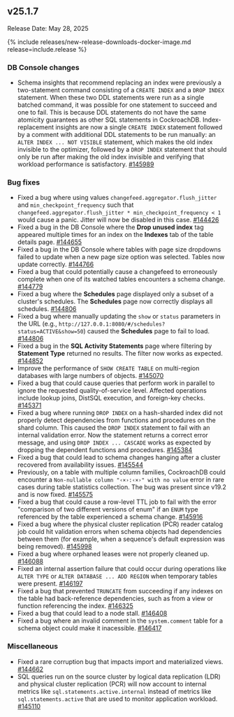 ## v25.1.7

Release Date: May 28, 2025

{% include releases/new-release-downloads-docker-image.md release=include.release %}

<h3 id="v25-1-7-db-console-changes">DB Console changes</h3>

- Schema insights that recommend replacing an index were previously a two-statement command consisting of a `CREATE INDEX` and a `DROP INDEX` statement. When these two DDL statements were run as a single batched command, it was possible for one statement to succeed and one to fail. This is because DDL statements do not have the same atomicity guarantees as other SQL statements in CockroachDB. Index-replacement insights are now a single `CREATE INDEX` statement followed by a comment with additional DDL statements to be run manually: an `ALTER INDEX ... NOT VISIBLE` statement, which makes the old index invisible to the optimizer, followed by a `DROP INDEX` statement that should only be run after making the old index invisible and verifying that workload performance is satisfactory.
 [#145989][#145989]

<h3 id="v25-1-7-bug-fixes">Bug fixes</h3>

- Fixed a bug where using values `changefeed.aggregator.flush_jitter` and `min_checkpoint_frequency` such that `changefeed.aggregator.flush_jitter * min_checkpoint_frequency < 1` would cause a panic. Jitter will now be disabled in this case.
 [#144426][#144426]
- Fixed a bug in the DB Console where the **Drop unused index** tag appeared multiple times for an index on the **Indexes** tab of the table details page.
 [#144655][#144655]
- Fixed a bug in the DB Console where tables with page size dropdowns failed to update when a new page size option was selected. Tables now update correctly.
 [#144766][#144766]
- Fixed a bug that could potentially cause a changefeed to erroneously complete when one of its watched tables encounters a schema change. [#144779][#144779]
- Fixed a bug where the **Schedules** page displayed only a subset of a cluster's schedules. The **Schedules** page now correctly displays all schedules. [#144806][#144806]
- Fixed a bug where manually updating the `show` or `status` parameters in the URL (e.g., `http://127.0.0.1:8080/#/schedules?status=ACTIVE&show=50`) caused the **Schedules** page to fail to load.
 [#144806][#144806]
- Fixed a bug in the **SQL Activity Statements** page where filtering by **Statement Type** returned no results. The filter now works as expected.
 [#144852][#144852]
- Improve the performance of `SHOW CREATE TABLE` on multi-region databases with large numbers of objects.
 [#145070][#145070]
- Fixed a bug that could cause queries that perform work in parallel to ignore the requested quality-of-service level. Affected operations include lookup joins, DistSQL execution, and foreign-key checks.
 [#145371][#145371]
- Fixed a bug where running `DROP INDEX` on a hash-sharded index did not properly detect dependencies from functions and procedures on the shard column. This caused the `DROP INDEX` statement to fail with an internal validation error. Now the statement returns a correct error message, and using `DROP INDEX ... CASCADE` works as expected by dropping the dependent functions and procedures.
 [#145384][#145384]
- Fixed a bug that could lead to schema changes hanging after a cluster recovered from availability issues.
 [#145544][#145544]
- Previously, on a table with multiple column families, CockroachDB could encounter a `Non-nullable column "‹×›:‹×›" with no value` error in rare cases during table statistics collection. The bug was present since v19.2 and is now fixed.
 [#145575][#145575]
- Fixed a bug that could cause a row-level TTL job to fail with the error "comparison of two different versions of enum" if an `ENUM` type referenced by the table experienced a schema change.
 [#145916][#145916]
- Fixed a bug where the physical cluster replication (PCR) reader catalog job could hit validation errors when schema objects had dependencies between them (for example, when a sequence's default expression was being removed).
 [#145998][#145998]
- Fixed a bug where orphaned leases were not properly cleaned up.
 [#146088][#146088]
- Fixed an internal assertion failure that could occur during operations like `ALTER TYPE` or `ALTER DATABASE ... ADD REGION` when temporary tables were present.
 [#146197][#146197]
- Fixed a bug that prevented `TRUNCATE` from succeeding if any indexes on the table had back-reference dependencies, such as from a view or function referencing the index.
 [#146325][#146325]
- Fixed a bug that could lead to a node stall.
 [#146408][#146408]
- Fixed a bug where an invalid comment in the `system.comment` table for a schema object could make it inacessible.
 [#146417][#146417]

<h3 id="v25-1-7-miscellaneous">Miscellaneous</h3>

- Fixed a rare corruption bug that impacts import and materialized views.
 [#144662][#144662]
- SQL queries run on the source cluster by logical data replication (LDR) and physical cluster replication (PCR) will now account to internal metrics like `sql.statements.active.internal` instead of metrics like `sql.statements.active` that are used to monitor application workload.
 [#145110][#145110]


[#146325]: https://github.com/cockroachdb/cockroach/pull/146325
[#146408]: https://github.com/cockroachdb/cockroach/pull/146408
[#144852]: https://github.com/cockroachdb/cockroach/pull/144852
[#145575]: https://github.com/cockroachdb/cockroach/pull/145575
[#144766]: https://github.com/cockroachdb/cockroach/pull/144766
[#144779]: https://github.com/cockroachdb/cockroach/pull/144779
[#144806]: https://github.com/cockroachdb/cockroach/pull/144806
[#145384]: https://github.com/cockroachdb/cockroach/pull/145384
[#145544]: https://github.com/cockroachdb/cockroach/pull/145544
[#145916]: https://github.com/cockroachdb/cockroach/pull/145916
[#145989]: https://github.com/cockroachdb/cockroach/pull/145989
[#144426]: https://github.com/cockroachdb/cockroach/pull/144426
[#145998]: https://github.com/cockroachdb/cockroach/pull/145998
[#146417]: https://github.com/cockroachdb/cockroach/pull/146417
[#145070]: https://github.com/cockroachdb/cockroach/pull/145070
[#144662]: https://github.com/cockroachdb/cockroach/pull/144662
[#146088]: https://github.com/cockroachdb/cockroach/pull/146088
[#146197]: https://github.com/cockroachdb/cockroach/pull/146197
[#145110]: https://github.com/cockroachdb/cockroach/pull/145110
[#144655]: https://github.com/cockroachdb/cockroach/pull/144655
[#145371]: https://github.com/cockroachdb/cockroach/pull/145371
